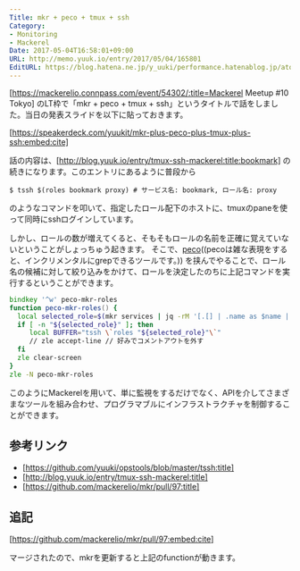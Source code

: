 ```yaml
---
Title: mkr + peco + tmux + ssh
Category:
- Monitoring
- Mackerel
Date: 2017-05-04T16:58:01+09:00
URL: http://memo.yuuk.io/entry/2017/05/04/165801
EditURL: https://blog.hatena.ne.jp/y_uuki/performance.hatenablog.jp/atom/entry/10328749687243038729
---
```


[https://mackerelio.connpass.com/event/54302/:title=Mackerel Meetup #10 Tokyo] のLT枠で「mkr + peco + tmux + ssh」というタイトルで話をしました。当日の発表スライドを以下に貼っておきます。

[https://speakerdeck.com/yuukit/mkr-plus-peco-plus-tmux-plus-ssh:embed:cite]

話の内容は、[http://blog.yuuk.io/entry/tmux-ssh-mackerel:title:bookmark] の続きになります。このエントリにあるように普段から

```
$ tssh $(roles bookmark proxy) # サービス名: bookmark, ロール名: proxy
```

のようなコマンドを叩いて、指定したロール配下のホストに、tmuxのpaneを使って同時にsshログインしています。

しかし、ロールの数が増えてくると、そもそもロールの名前を正確に覚えていないということがしょっちゅう起きます。
そこで、[peco](https://github.com/peco/peco)((pecoは雑な表現をすると、インクリメンタルにgrepできるツールです。)) を挟んでやることで、ロール名の候補に対して絞り込みをかけて、ロールを決定したのちに上記コマンドを実行するということができます。

```zsh
bindkey '^w' peco-mkr-roles
function peco-mkr-roles() {
  local selected_role=$(mkr services | jq -rM '[.[] | .name as $name | .roles // [] | map("\($name) \(.)")] | flatten | .[]' | peco)
  if [ -n "${selected_role}" ]; then
     local BUFFER="tssh \`roles "${selected_role}"\`"
     // zle accept-line // 好みでコメントアウトを外す
  fi
  zle clear-screen
}
zle -N peco-mkr-roles
```

このようにMackerelを用いて、単に監視をするだけでなく、APIを介してさまざまなツールを組み合わせ、プログラマブルにインフラストラクチャを制御することができます。

## 参考リンク

- [https://github.com/yuuki/opstools/blob/master/tssh:title]
- [http://blog.yuuk.io/entry/tmux-ssh-mackerel:title]
- [https://github.com/mackerelio/mkr/pull/97:title]

## 追記

[https://github.com/mackerelio/mkr/pull/97:embed:cite]

マージされたので、mkrを更新すると上記のfunctionが動きます。
